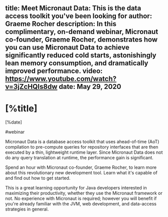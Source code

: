 title: Meet Micronaut Data: This is the data access toolkit you've been looking for
author: Graeme Rocher
description: In this complimentary, on-demand webinar, Micronaut co-founder, Graeme Rocher, demonstrates how you can use Micronaut Data to achieve significantly reduced cold starts, astonishingly lean memory consumption, and dramatically improved performance.
video: https://www.youtube.com/watch?v=3jZcHQIs8dw
date: May 29, 2020
---

# [%title]

[%date] 

#webinar

Micronaut Data is a database access toolkit that uses ahead-of-time (AoT) compilation to pre-compute queries for repository interfaces that are then executed by a thin, lightweight runtime layer. Since Micronaut Data does not do any query translation at runtime, the performance gain is significant. 

Spend an hour with Micronaut co-founder, Graeme Rocher, to learn more about this revolutionary new development tool. Learn what it's capable of and find out how to get started.

This is a great learning opportunity for Java developers interested in maximizing their productivity, whether they use the Micronaut framework or not. No experience with Micronaut is required; however you will benefit if you're already familiar with the JVM, web development, and data-access strategies in general.
